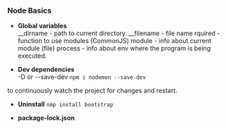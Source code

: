 ### Node Basics

- **Global variables**  
\__dirname - path to current directory.
\__filename - file name
rquired - function to use modules (CommonJS)
module  - info about current module (file)
process - info about env where the program is being executed.

- **Dev dependencies**  
-D or --save-dev
`npm i nodemon --save-dev`

to continuously watch the project for changes and restart.

- **Uninstall** 
`nmp install bootstrap`

- **package-lock.json** 



